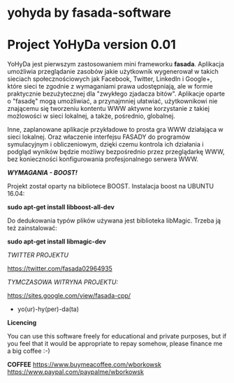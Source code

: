 # yohyda by fasada-software

Project YoHyDa version 0.01
===========================

YoHyDa jest pierwszym zastosowaniem mini frameworku **fasada**. 
Aplikacja umożliwia przeglądanie zasobów jakie użytkownik wygenerował w takich sieciach społecznościowych jak Facebook, Twitter, LinkedIn i Google+, które sieci te zgodnie z wymaganiami prawa udostępniają, ale w formie praktycznie bezużytecznej dla "zwykłego zjadacza bitów". Aplikacje oparte o "fasadę" mogą umożliwiać, a przynajmniej ułatwiać, użytkownikowi nie znającemu się tworzeniu kontentu WWW aktywne korzystanie z takiej możlowości w sieci lokalnej, a także, pośrednio, globalnej.

Inne, zaplanowane aplikacje przykładowe to prosta gra WWW działająca w sieci lokalnej. 
Oraz właczenie interfejsu FASADY do programów symulacyjnym i obliczeniowym, dzięki czemu kontrola ich działania i podgląd wyników będzie możliwy bezpośrednio przez przeglądarkę WWW, bez konieczności konfigurowania profesjonalnego serwera WWW.

*__WYMAGANIA - BOOST!__*

Projekt został oparty na bibliotece BOOST. Instalacja boost na UBUNTU 16.04: 

__sudo apt-get install libboost-all-dev__

Do dedukowania typów plików używana jest biblioteka libMagic. Trzeba ją też zainstalować:

__sudo apt-get install libmagic-dev__

*TWITTER PROJEKTU*

https://twitter.com/fasada02964935

*TYMCZASOWA WITRYNA PROJEKTU:*

https://sites.google.com/view/fasada-cpp/

* yo(ur)-hy(per)-da(ta)

**Licencing**

You can use this software freely for educational and private purposes, but if you feel that it would be appropriate to repay somehow, please finance me a big coffee :-)

**COFFEE**
https://www.buymeacoffee.com/wborkowsk 
https://www.paypal.com/paypalme/wborkowsk

 
